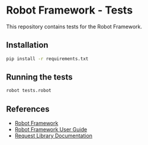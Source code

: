 # Robot Framework - Tests

This repository contains tests for the Robot Framework.

## Installation

``` bash
pip install -r requirements.txt
```

## Running the tests

``` bash
robot tests.robot
```

## References

- [Robot Framework](https://robotframework.org/)
- [Robot Framework User Guide](https://robotframework.org/robotframework/latest/RobotFrameworkUserGuide.html)
- [Request Library Documentation](https://marketsquare.github.io/robotframework-requests/doc/RequestsLibrary.html)
